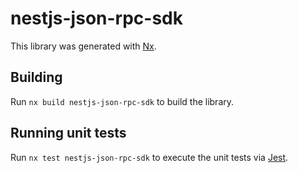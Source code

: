 # nestjs-json-rpc-sdk

This library was generated with [Nx](https://nx.dev).

## Building

Run `nx build nestjs-json-rpc-sdk` to build the library.

## Running unit tests

Run `nx test nestjs-json-rpc-sdk` to execute the unit tests via [Jest](https://jestjs.io).
